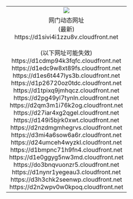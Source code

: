 ﻿<table>
  <tr></tr>
  <tr><td colspan=2 align=center><img src="https://d1sivi4i1zzu8v.cloudfront.net/Up/oGate.jpg" /></td></tr>
  <tr><td colspan=2 align=center>网门动态网址<br/>(最新)
<br>https://d1sivi4i1zzu8v.cloudfront.net
<br/><br/>(以下网址可能失效)
<br>https://d1cdmp94k3fqfc.cloudfront.net
<br>https://d1edc9w8xt89fs.cloudfront.net
<br>https://d1es6t447lys3b.cloudfront.net
<br>https://d1p26720oz0tdc.cloudfront.net
<br>https://d1tpixq9jmhqcz.cloudfront.net
<br>https://d2pg49yl7tynln.cloudfront.net
<br>https://d2qm3m1i76k2og.cloudfront.net
<br>https://d27iar4xg2qgel.cloudfront.net
<br>https://d149i5bjrk0xwt.cloudfront.net
<br>https://d2nzdmgmhegrvs.cloudfront.net
<br>https://d3mi4a6sow6a6r.cloudfront.net
<br>https://d24umceh4wyzkl.cloudfront.net
<br>https://d1bmpnc71h9fn4.cloudfront.net
<br>https://d1e0ggyg5nw3md.cloudfront.net
<br>https://do3bnqvuonzr5.cloudfront.net
<br>https://d1nynr1yegeau3.cloudfront.net
<br>https://d3h3chk2seenwp.cloudfront.net
<br>https://d2n2wpv0w0kpoq.cloudfront.net
    </td>
  </tr>
</table>
